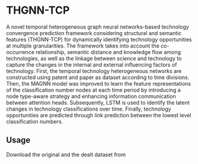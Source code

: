 # THGNN-TCP
A novel temporal heterogeneous graph neural networks-based technology convergence prediction framework considering structural and semantic features (THGNN-TCP) for dynamically identifying technology opportunities at multiple granularities.
The framework takes into account the co-occurrence relationship, semantic distance and knowledge flow among technologies, as well as the linkage between science and technology to capture the changes in the internal and external influencing factors of technology. First, the temporal technology heterogeneous networks are constructed using patent and paper as dataset according to time divisions. Then, the MAGNN model was improved to learn the feature representations of the classification number nodes at each time period by introducing a node type-aware strategy and enhancing information communication between attention heads. Subsequently, LSTM is used to identify the latent changes in technology classifications over time. Finally, technology opportunities are predicted through link prediction between the lowest level classification numbers.

## Usage
Download the original and the dealt dataset from 
